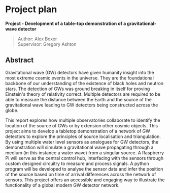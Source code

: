 # Project plan
**Project - Development of a table-top demonstration of a gravitational-wave detector**

>Author: Alex Boxer\
>Supervisor: Gregory Ashton

## Abstract

Gravitational wave (GW) detectors have given humanity insight into the most extreme cosmic events in the universe. They are the foundational backbone of our understanding of the existence of black holes and neutron stars. The detection of GWs was ground breaking in itself for proving Einstein's theory of relativity correct. Multiple detectors are required to be able to measure the distance between the Earth and the source of the gravitational wave leading to GW detectors being constructed across the globe.

This report explores how multiple observatories collaborate to identify the location of the source of GWs or by extension other cosmic objects. This project aims to develop a tabletop demonstration of a network of GW detectors to explore the principles of source localisation and triangulation. By using multiple water level sensors as analogues for GW detectors, the demonstration will simulate a gravitational wave propagating through a medium (in this instance a water wave) from a singular source. A Raspberry Pi will serve as the central control hub, interfacing with the sensors through custom designed circuitry to measure and process signals. A python program will be developed to analyse the sensor data and infer the position of the source based on time of arrival differences across the network of sensors. This project offers an accessible and engaging way to illustrate the functionality of a global modern GW detector network.


